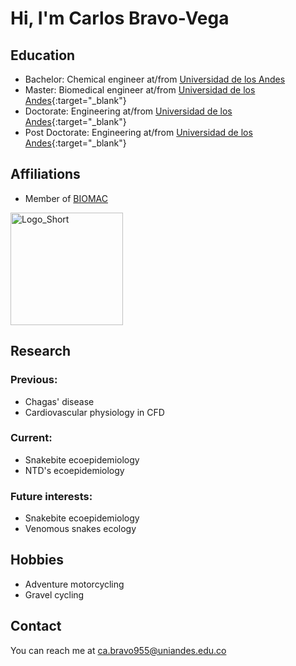 # Hi, I'm Carlos Bravo-Vega

<!-- A short sentence that can  describe who you are -->

<!-- All of your education background -->
## Education

- Bachelor: Chemical engineer at/from <a href="https://uniandes.edu.co/" target="_blank">Universidad de los Andes</a>
- Master: Biomedical engineer at/from [Universidad de los Andes](https://uniandes.edu.co/){:target="_blank"}
-  Doctorate: Engineering at/from [Universidad de los Andes](https://uniandes.edu.co/){:target="_blank"}
- Post Doctorate: Engineering at/from [Universidad de los Andes](https://uniandes.edu.co/){:target="_blank"}

<!-- While BIOMAC is our common group, the collaboration between groups and affiliations are encourage -->
## Affiliations

- Member of [BIOMAC](https://github.com/biomac-lab)


<img width="180" alt="Logo_Short" src="https://user-images.githubusercontent.com/73041689/218108873-dd5daaaa-2874-43d3-a089-8403dda3e18f.png">



<!-- Showing what you work on, lets other collaborate with you -->
## Research

### Previous:

- Chagas' disease
- Cardiovascular physiology in CFD

### Current:

- Snakebite ecoepidemiology
- NTD's ecoepidemiology

<!-- Topics that you haven't research yet but are intriguing to you -->
### Future interests:

- Snakebite ecoepidemiology
- Venomous snakes ecology


<!-- Because we are humans before researchers -->
## Hobbies

- Adventure motorcycling
- Gravel cycling


## Contact

You can reach me at <ca.bravo955@uniandes.edu.co>

